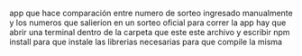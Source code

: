 app que hace comparación entre numero de sorteo ingresado manualmente y los numeros que salierion en un sorteo oficial 
para correr la app hay que abrir una terminal dentro de la carpeta que este este archivo
y escribir npm install para que instale las librerias necesarias para que compile la misma
